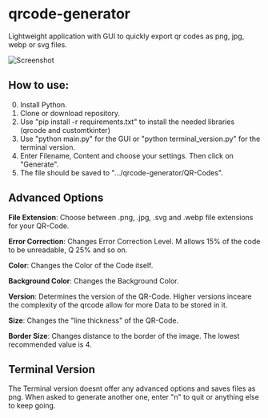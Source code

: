 # qrcode-generator
Lightweight application with GUI to quickly export qr codes as png, jpg, webp or svg files. 

![Screenshot](https://user-images.githubusercontent.com/95617181/233194390-ed0b81a4-1837-450a-abeb-3ed9998cb891.png)

## How to use:

0. Install Python.
1. Clone or download repository.
2. Use "pip install -r requirements.txt" to install the needed libraries (qrcode and customtkinter)
3. Use "python main.py" for the GUI or "python terminal_version.py" for the terminal version.
4. Enter Filename, Content and choose your settings. Then click on "Generate".
5. The file should be saved to ".../qrcode-generator/QR-Codes".

## Advanced Options

**File Extension**: Choose between .png, .jpg, .svg and .webp file extensions for your QR-Code.

**Error Correction**: Changes Error Correction Level. M allows 15% of the code to be unreadable, Q 25% and so on.

**Color**: Changes the Color of the Code itself.

**Background Color**: Changes the Background Color.

**Version**: Determines the version of the QR-Code. Higher versions inceare the complexity of the qrcode allow for more Data to be stored in it.

**Size**: Changes the "line thickness" of the QR-Code.

**Border Size**: Changes distance to the border of the image. The lowest recommended value is 4.

## Terminal Version
The Terminal version doesnt offer any advanced options and saves files as png. When asked to generate another one, enter "n" to quit or anything else to keep going.

